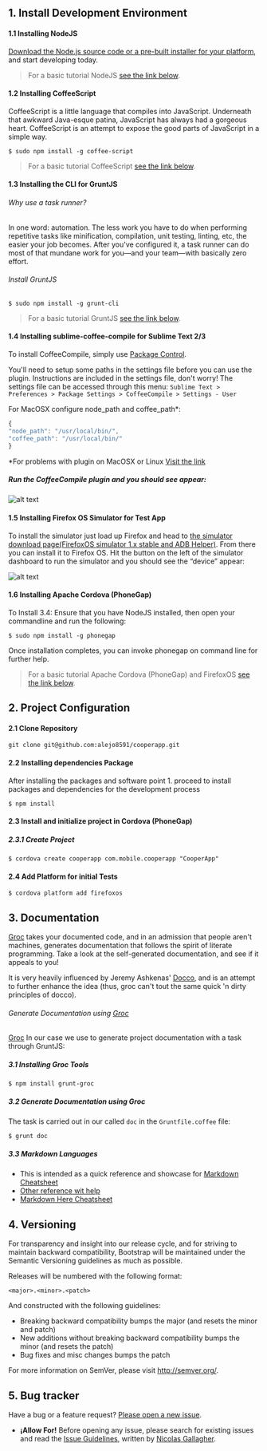## 1. Install Development Environment

#### 1.1 Installing NodeJS

[Download the Node.js source code or a pre-built installer for your platform](http://nodejs.org/download/), and start developing today.

> For a basic tutorial NodeJS [see the link below](http://nodeguide.com/beginner.html).

#### 1.2 Installing CoffeeScript
CoffeeScript is a little language that compiles into JavaScript. Underneath that awkward Java-esque patina, JavaScript has always had a gorgeous heart. CoffeeScript is an attempt to expose the good parts of JavaScript in a simple way.

`$ sudo npm install -g coffee-script`

> For a basic tutorial CoffeeScript [see the link below](http://coding.smashingmagazine.com/2013/10/29/get-up-running-grunt/).

#### 1.3 Installing the CLI for GruntJS

###### Why use a task runner?
In one word: automation. The less work you have to do when performing repetitive tasks like minification, compilation, unit testing, linting, etc, the easier your job becomes. After you've configured it, a task runner can do most of that mundane work for you—and your team—with basically zero effort. 

###### Install GruntJS

`$ sudo npm install -g grunt-cli `

> For a basic tutorial GruntJS [see the link below](http://coding.smashingmagazine.com/2013/10/29/get-up-running-grunt/).

#### 1.4 Installing sublime-coffee-compile for Sublime Text 2/3

To install CoffeeCompile, simply use [Package Control](http://wbond.net/sublime_packages/package_control).

You'll need to setup some paths in the settings file before you can use the plugin. Instructions are
included in the settings file, don't worry! The settings file can be accessed through this menu:
`Sublime Text > Preferences > Package Settings > CoffeeCompile > Settings - User`

For MacOSX configure node_path and coffee_path*:
```javascript
{
"node_path": "/usr/local/bin/",
"coffee_path": "/usr/local/bin/"
}
```
*For problems with plugin on MacOSX or Linux [Visit the link](https://github.com/surjikal/sublime-coffee-compile/issues/30)

##### Run the CoffeeCompile plugin and you should see appear: 

![alt text](https://github-camo.global.ssl.fastly.net/56da0e7db09cda09628c5c6c58965c8c3169e79a/687474703a2f2f692e696d6775722e636f6d2f324a3439512e706e67 "Firefox OS Simulatro")


#### 1.5 Installing Firefox OS Simulator for Test App

To install the simulator just load up Firefox and head to [the simulator download page(FirefoxOS simulator 1.x stable and ADB Helper)](https://ftp.mozilla.org/pub/mozilla.org/labs/fxos-simulator/). From there you can install it to Firefox OS. Hit the button on the left of the simulator dashboard to run the simulator and you should see the “device” appear:

![alt text](http://cl.ly/image/2k2T2X3E3S1f/Screen%20Shot%202013-07-01%20at%2011.42.08.png "Firefox OS Simulatro")


#### 1.6 Installing Apache Cordova (PhoneGap)

To Install 3.4: Ensure that you have NodeJS installed, then open your commandline and run the following:

` $ sudo npm install -g phonegap `
            
Once installation completes, you can invoke phonegap on command line for further help.


> For a basic tutorial Apache Cordova (PhoneGap) and FirefoxOS [see the link below](https://hacks.mozilla.org/2014/02/building-cordova-apps-for-firefox-os/).

## 2. Project Configuration

#### 2.1 Clone Repository

` git clone git@github.com:alejo8591/cooperapp.git `

#### 2.2 Installing dependencies Package

After installing the packages and software point 1. proceed to install packages and dependencies for the development process

`$ npm install `

#### 2.3 Install and initialize project in Cordova (PhoneGap)

##### 2.3.1 Create Project
`$ cordova create cooperapp com.mobile.cooperapp "CooperApp" `

#### 2.4 Add Platform for initial Tests
`$ cordova platform add firefoxos `


## 3. Documentation

[Groc](http://nevir.github.io/groc/) takes your documented code, and in an admission that people aren't machines, generates documentation that follows the spirit of literate programming. Take a look at the self-generated documentation, and see if it appeals to you!

It is very heavily influenced by Jeremy Ashkenas' [Docco](http://jashkenas.github.com/docco/), and is an attempt to further enhance the idea (thus, groc can't tout the same quick 'n dirty principles of docco).

###### Generate Documentation using [Groc](http://nevir.github.io/groc/)

[Groc](http://nevir.github.io/groc/) In our case we use to generate project documentation with a task through GruntJS:

##### 3.1 Installing Groc Tools

`$ npm install grunt-groc`

##### 3.2 Generate Documentation using Groc

The task is carried out in our called `doc` in the `Gruntfile.coffee` file:

`$ grunt doc`

##### 3.3 Markdown Languages
* This is intended as a quick reference and showcase for [Markdown Cheatsheet](https://github.com/adam-p/markdown-here/wiki/Markdown-Cheatsheet)
* [Other reference wit help](https://help.github.com/articles/github-flavored-markdown)
* [Markdown Here Cheatsheet](https://github.com/adam-p/markdown-here/wiki/Markdown-Here-Cheatsheet)

## 4. Versioning

For transparency and insight into our release cycle, and for striving to maintain backward compatibility, Bootstrap will be maintained under the Semantic Versioning guidelines as much as possible.

Releases will be numbered with the following format:

` <major>.<minor>.<patch> `

And constructed with the following guidelines:

* Breaking backward compatibility bumps the major (and resets the minor and patch)
* New additions without breaking backward compatibility bumps the minor (and resets the patch)
* Bug fixes and misc changes bumps the patch

For more information on SemVer, please visit http://semver.org/.


## 5. Bug tracker

Have a bug or a feature request? [Please open a new issue](https://github.com/alejo8591/cooperapp/issues). 
+ **¡Allow For!** Before opening any issue, please search for existing issues and read the [Issue Guidelines](https://github.com/necolas/issue-guidelines), written by [Nicolas Gallagher](https://github.com/necolas/).


